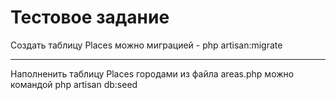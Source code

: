 # Тестовое задание
Создать таблицу Places можно миграцией - php artisan:migrate
***
Наполненить таблицу Places городами из файла areas.php можно командой php artisan db:seed